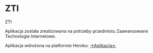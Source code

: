 # ZTI
ZTI

Aplikacja została zrealizowana na potrzeby przedmiotu Zaawansowane Technologie Internetowe.

Aplikacja wdrożona na platformie Heroku: [->Aplikacja<-](https://arturr-zti-project.herokuapp.com/)

